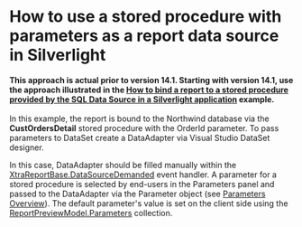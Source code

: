 # How to use a stored procedure with parameters as a report data source in Silverlight


<p><strong>This approach is actual prior to version 14.1. Starting with version 14.1, use the approach illustrated in the <a href="https://www.devexpress.com/Support/Center/p/T227424">How to bind a report to a stored procedure provided by the SQL Data Source in a Silverlight application</a></strong><strong> example.</strong><br /><br />In this example, the report is bound to the Northwind database via the <strong>CustOrdersDetail</strong> stored procedure with the OrderId parameter. To pass parameters to DataSet create a DataAdapter via Visual Studio DataSet designer.</p>
<p>In this case, DataAdapter should be filled manually within the <a href="http://documentation.devexpress.com/#XtraReports/DevExpressXtraReportsUIXtraReportBase_DataSourceDemandedtopic"><u>XtraReportBase.DataSourceDemanded</u></a> event handler. A parameter for a stored procedure is selected by end-users in the Parameters panel and passed to the DataAdapter via the Parameter object (see <a href="https://documentation.devexpress.com/#XtraReports/CustomDocument9997">Parameters Overview</a>). The default parameter's value is set on the client side using the <a href="http://documentation.devexpress.com/#Silverlight/DevExpressXpfPrintingReportPreviewModel_Parameterstopic"><u>ReportPreviewModel.Parameters</u></a> collection.</p>

<br/>


